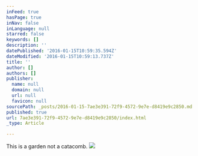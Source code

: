 ```yaml
---
inFeed: true
hasPage: true
inNav: false
inLanguage: null
starred: false
keywords: []
description: ''
datePublished: '2016-01-15T10:59:35.594Z'
dateModified: '2016-01-15T10:59:13.737Z'
title: ''
author: []
authors: []
publisher:
  name: null
  domain: null
  url: null
  favicon: null
sourcePath: _posts/2016-01-15-7ae3e391-72f9-4572-9e7e-d8419e9c2850.md
published: true
url: 7ae3e391-72f9-4572-9e7e-d8419e9c2850/index.html
_type: Article

---
```

This is a garden not a catacomb. ![](https://the-grid-user-content.s3-us-west-2.amazonaws.com/9b2723c1-d003-448f-b142-a3e53e60b2b2.png)